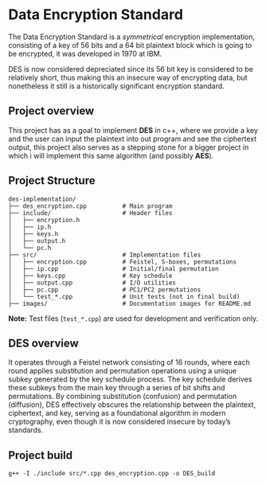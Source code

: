 # Data Encryption Standard

The Data Encryption Standard is a *symmetrical* encryption implementation, consisting of a key of 56 bits and a 64 bit plaintext block which is going to be encrypted, it was developed in 1970 at IBM.

DES is now considered depreciated since its 56 bit key is considered to be relatively short, thus making this an insecure way of encrypting data, but nonetheless it still is a historically significant encryption standard.

## Project overview

This project has as a goal to implement **DES** in c++, where we provide a key and the user can input the plaintext into out program and see the ciphertext output, this project also serves as a stepping stone for a bigger project in which i will implement this same algorithm (and possibly **AES**).

## Project Structure
```
des-implementation/
├── des_encryption.cpp          # Main program
├── include/                    # Header files
│   ├── encryption.h
│   ├── ip.h
│   ├── keys.h
│   ├── output.h
│   └── pc.h
├── src/                        # Implementation files
│   ├── encryption.cpp          # Feistel, S-boxes, permutations
│   ├── ip.cpp                  # Initial/final permutation
│   ├── keys.cpp                # Key schedule
│   ├── output.cpp              # I/O utilities
│   ├── pc.cpp                  # PC1/PC2 permutations
│   └── test_*.cpp              # Unit tests (not in final build)
├── images/                     # Documentation images for README.md
```

**Note:** Test files (`test_*.cpp`) are used for development and verification only.

## DES overview

It operates through a Feistel network consisting of 16 rounds, where each round applies substitution and permutation operations using a unique subkey generated by the key schedule process. The key schedule derives these subkeys from the main key through a series of bit shifts and permutations. By combining substitution (confusion) and permutation (diffusion), DES effectively obscures the relationship between the plaintext, ciphertext, and key, serving as a foundational algorithm in modern cryptography, even though it is now considered insecure by today’s standards.

## Project build

```
g++ -I ./include src/*.cpp des_encryption.cpp -o DES_build
```
